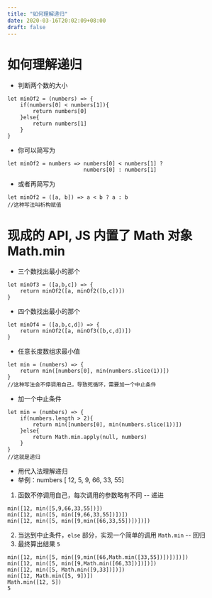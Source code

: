 ```yaml
---
title: "如何理解递归"
date: 2020-03-16T20:02:09+08:00
draft: false
---
```


# 如何理解递归

- 判断两个数的大小

```
let minOf2 = (numbers) => {
    if(numbers[0] < numbers[1]){
        return numbers[0]
    }else{
        return numbers[1]
    }
}
```

- 你可以简写为

```
let minOf2 = numbers => numbers[0] < numbers[1] ?
                        numbers[0] : numbers[1]
```

- 或者再简写为

```
let minOf2 = ([a, b]) => a < b ? a : b
//这种写法叫析构赋值
```

# 现成的 API, JS 内置了 Math 对象 Math.min

- 三个数找出最小的那个

```
let minOf3 = ([a,b,c]) => {
    return minOf2([a, minOf2([b,c])])
}
```

- 四个数找出最小的那个

```
let minOf4 = ([a,b,c,d]) => {
    return minOf2([a, minOf3([b,c,d])])
}
```

- 任意长度数组求最小值

```
let min = (numbers) => {
    return min([numbers[0], min(numbers.slice(1))])
}
//这种写法会不停调用自己，导致死循环，需要加一个中止条件
```

- 加一个中止条件

```
let min = (numbers) => {
    if(numbers.length > 2){
        return min([numbers[0], min(numbers.slice(1))])
    }else{
        return Math.min.apply(null, numbers)
    }
}
//这就是递归
```

- 用代入法理解递归
- 举例：numbers [ 12, 5, 9, 66, 33, 55]

1. 函数不停调用自己，每次调用的参数略有不同 -- 递进

```
min([12, min([5,9,66,33,55])])
min([12, min([5, min([9,66,33,55])])])
min([12, min([5, min([9,min([66,33,55])])])])
```

2. 当达到中止条件，`else` 部分，实现一个简单的调用 `Math.min` -- 回归
3. 最终算出结果 `5`

```
min([12, min([5, min([9,min([66,Math.min([33,55])])])])])
min([12, min([5, min([9,Math.min([66,33])])])])
min([12, min([5, Math.min([9,33])])])
min([12, Math.min([5, 9])])
Math.min([12, 5])
5
```
